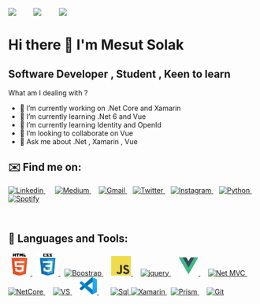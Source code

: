 <p align="start">
<img src="https://monophy.com/media/mFGAiMpaBMxytdVHbM/monophy.gif" width="230"> &nbsp; &nbsp; &nbsp; &nbsp;
<img src="https://i.pinimg.com/originals/e4/26/70/e426702edf874b181aced1e2fa5c6cde.gif" width="310"> &nbsp; &nbsp; &nbsp; &nbsp;
<img src="https://raw.githubusercontent.com/gist/tima1702/76713856a2d923a8bfe6591744717d63/raw/3b3693c94ffcf914a2710b80963e08eea98bbcbb/about-me.gif" width="230">
</p>

# Hi there 👋 I'm Mesut Solak

## Software Developer , Student , Keen to learn

What am I dealing with ?

- 🔭 I’m currently working on .Net Core and Xamarin
- 🌱 I’m currently learning .Net 6 and Vue 
- 🌱 I’m currently learning Identity and OpenId
- 👯 I’m looking to collaborate on Vue
- 💬 Ask me about .Net , Xamarin , Vue

## ✉️ Find me on:

<p align="start">
 <a href="https://www.linkedin.com/in/mesuttsolak/" target="_blank" rel="noopener noreferrer">
 <img src="https://cdn-icons-png.flaticon.com/512/174/174857.png" alt="Linkedin" height="35">
 </a>
 &nbsp;&nbsp; &nbsp;
 <a href="https://mesuttsolak.medium.com/" target="_blank" rel="noopener noreferrer"> 
 <img src="https://webmasto.com/wp-content/uploads/2017/08/Medium-App-Icon-2017.png" alt="Medium" height="35">
 </a>
 &nbsp;&nbsp;&nbsp;
 <a href="mailto:mesuttsolakk@gmail.com"> <img src="https://upload.wikimedia.org/wikipedia/commons/thumb/8/8c/Gmail_Icon_%282013-2020%29.svg/2560px-Gmail_Icon_%282013-2020%29.svg.png" alt="Gmail" height="35">
 </a>
 &nbsp;&nbsp;
   <a href="https://twitter.com/mesuttsolak"> 
  <img src="https://upload.wikimedia.org/wikipedia/commons/thumb/4/4f/Twitter-logo.svg/934px-Twitter-logo.svg.png" alt="Twitter" height="35">
 </a>
  &nbsp;&nbsp;
  <a href="https://www.instagram.com/mesutsolakk/">
  <img src="https://upload.wikimedia.org/wikipedia/commons/thumb/a/a5/Instagram_icon.png/2048px-Instagram_icon.png" height="40" alt="Instagram">
  </a>
    &nbsp;&nbsp;
 <a href="https://www.youtube.com/channel/UCBLaLYvrpK_YGljpTTqf20w">
   <img src="https://cdn.icon-icons.com/icons2/1907/PNG/512/iconfinder-youtube-4555888_121363.png" alt="Python" height="40" alt="Youtube">
 </a>
   &nbsp;&nbsp;
   <a href="https://open.spotify.com/user/vqtjfqcqvdejtouk0jighlocm?si=2a90df6d9c5741ce&nd=1"> 

 <img src="https://camo.githubusercontent.com/c7242d94c7443a087542938b51c1cb84ee4a99cc1c3264f68c5dcf48535c776f/68747470733a2f2f706c61792d6c682e676f6f676c6575736572636f6e74656e742e636f6d2f5572593742415a2d5866584770666b655767307a4343656f2d377261733444436f52616c435f57585857544b3971356230497737423059514d7356785a614e4237444d" height="40" alt="Spotify">
 </a>
</p>

<br />

## 🧰 Languages and Tools:

<p align="start">
<a href="https://www.w3.org/html/">
  <img
    src="https://raw.githubusercontent.com/github/explore/80688e429a7d4ef2fca1e82350fe8e3517d3494d/topics/html/html.png"
    alt="Html"
    height="45"
  />
  </a>
  &nbsp;
  <a href="https://www.w3schools.com/css/">
  <img
    src="https://raw.githubusercontent.com/github/explore/80688e429a7d4ef2fca1e82350fe8e3517d3494d/topics/css/css.png"
    alt="Css"
    height="45"
  />
  </a>
  &nbsp;
  <a href="https://getbootstrap.com/">
  <img
    src="https://cdn-icons-png.flaticon.com/512/5968/5968672.png"
    alt="Boostrap"
    height="40"
  />
  </a>
  &nbsp;
  &nbsp;
    <a href="https://developer.mozilla.org/en-US/docs/Web/JavaScript">
  <img
    src="https://raw.githubusercontent.com/github/explore/80688e429a7d4ef2fca1e82350fe8e3517d3494d/topics/javascript/javascript.png"
    alt="Javascript"
    height="40"
  />
  </a>
  &nbsp;
  &nbsp;
    <a href="https://jquery.com/">
  <img
    src="https://cdn.iconscout.com/icon/free/png-256/jquery-8-1175153.png"
    alt="jquery"
    height="40"
  />
  </a>
   &nbsp;
   &nbsp;
   <a href="https://vuejs.org/">
  <img
    src="https://raw.githubusercontent.com/github/explore/80688e429a7d4ef2fca1e82350fe8e3517d3494d/topics/vue/vue.png"
    alt="Vue"
    height="40"
  />
  </a>
    &nbsp;
    &nbsp;
       <a href="https://dotnet.microsoft.com/">
  <img
    src="https://upload.wikimedia.org/wikipedia/commons/0/0e/Microsoft_.NET_logo.png?20200524033331"
    alt="Net MVC"
    height="40"
  />
  </a>
    &nbsp;
     &nbsp;
     <a href="https://docs.microsoft.com/en-us/dotnet/core/introduction">
  <img
    src="https://upload.wikimedia.org/wikipedia/commons/thumb/e/ee/.NET_Core_Logo.svg/1200px-.NET_Core_Logo.svg.png"
    alt="NetCore"
    height="40"
  />
  </a>
    &nbsp;
     &nbsp;
     <a href="https://visualstudio.microsoft.com/vs/">
  <img
    src="https://static.techspot.com/images2/downloads/topdownload/2022/05/2022-05-13-ts3_thumbs-b19.png"
    alt="VS"
    height="35"
  />
  </a>
   &nbsp;
    &nbsp;
    <a href="https://code.visualstudio.com/">
  <img
    src="https://raw.githubusercontent.com/github/explore/80688e429a7d4ef2fca1e82350fe8e3517d3494d/topics/visual-studio-code/visual-studio-code.png"
    alt="VS Code"
    height="35"
  />
  </a>
    &nbsp;
    &nbsp;
     &nbsp;
     <a href="https://www.w3schools.com/sql/">
  <img
    src="https://blog.trdesigner.net/wp-content/uploads/logoAzureSql.png"
    alt="Sql"
    height="38"
  />
  </a>
  <a href="https://dotnet.microsoft.com/en-us/apps/xamarin">
  <img
    src="https://akademi.bilgeadam.com/wp-content/uploads/2021/11/Xamarin-5-340x200.png"
    alt="Xamarin"
    height="42"
  />
  </a>
   &nbsp;
   <a href="https://prismlibrary.com/docs/xamarin-forms/Getting-Started.html">
  <img
    src="https://miro.medium.com/max/745/1*q223Ml7emD6RKgZaiqnW8Q.png"
    alt="Prism"
    height="35"
  />
  </a>
    &nbsp;
     &nbsp;
     <a href="https://git-scm.com/">
  <img
src="https://camo.githubusercontent.com/bc60041f5ea7b022c6419b73a15aaac12a2ede682867ec0d3e3c9ec374dce54b/68747470733a2f2f696d672e69636f6e73382e636f6d2f636f6c6f722f34382f3030303030302f6769742e706e67"
    alt="Git"
    height="40"
  />
  </a>
</p>

